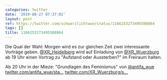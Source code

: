 ```yaml
---
categories: twitter
date: '2019-08-27 07:37:02'
layout: post
ref: https://twitter.com/schwarzlichtwue/status/1166253273495588864
tags: []
title: 1166253273495588864
---
```

Die Qual der Wahl: Morgen wird es zur gleichen Zeit zwei interessante Vorträge geben. [@XR_Heidelberg](https://twitter.com/XR_Heidelberg) wird auf Einladung von [@XR_Wuerzburg](https://twitter.com/XR_Wuerzburg) ab 19 Uhr einen Vortrag zu "Aufstand oder Aussterben?" im Freiraum halten.

Ab 20 Uhr in der Mieze: "Grundlagen des Feminismus" von [@antifa_wue](https://twitter.com/antifa_wue) 
[twitter.com/antifa_wue/sta…](https://twitter.com/antifa_wue/status/1166083181348564992) 
[twitter.com/XR_Wuerzburg/s…](https://twitter.com/XR_Wuerzburg/status/1165910013161984000) 